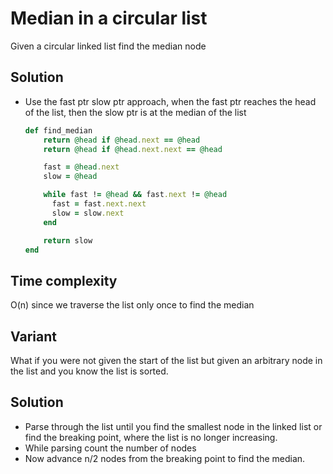 # Median in a circular list
Given a circular linked list find the median node

## Solution
- Use the fast ptr slow ptr approach, when the fast ptr reaches the head of the list, then the slow ptr is at the median of the list
    ```ruby
    def find_median
        return @head if @head.next == @head
        return @head if @head.next.next == @head

        fast = @head.next
        slow = @head

        while fast != @head && fast.next != @head
          fast = fast.next.next
          slow = slow.next
        end

        return slow
    end
    ```

## Time complexity
O(n) since we traverse the list only once to find the median

## Variant
What if you were not given the start of the list but given an arbitrary node in the list and you know the list is sorted.

## Solution
- Parse through the list until you find the smallest node in the linked list or find the breaking point, where the list is no longer increasing.
- While parsing count the number of nodes
- Now advance n/2 nodes from the breaking point to find the median.
